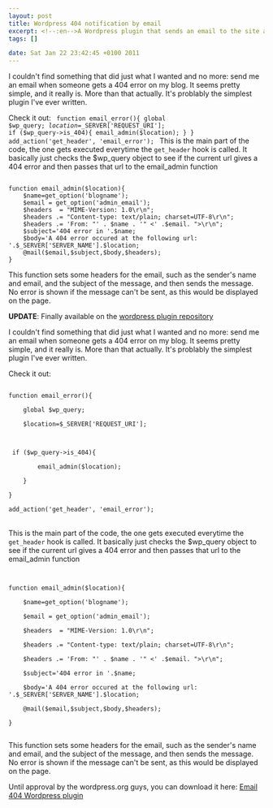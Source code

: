 ```yaml
--- 
layout: post
title: Wordpress 404 notification by email
excerpt: <!--:en-->A Wordpress plugin that sends an email to the site admin when a user gets a 404 error<!--:--><!--:fr-->A Wordpress plugin that sends an email to the site admin when a user gets a 404 error<!--:-->
tags: []

date: Sat Jan 22 23:42:45 +0100 2011
---
```

<!--:en-->I couldn't find something that did just what I wanted and no more: send me an email when someone gets a 404 error on my blog. It seems pretty simple, and it really is. More than that actually. It's problably the simplest plugin I've ever written.

Check it out:
<code lang="php">
function email_error(){
    global $wp_query;
    $location=$_SERVER['REQUEST_URI'];
    if ($wp_query-&gt;is_404){
        email_admin($location);
    }
}
add_action('get_header', 'email_error');
</code>
This is the main part of the code, the one gets executed everytime the <code lang="php" inline="true">get_header</code> hook is called. It basically just checks the $wp_query object to see if the current url gives a 404 error and then passes that url to the email_admin function

<code lang="php">
function email_admin($location){
    $name=get_option('blogname');
    $email = get_option('admin_email');
    $headers  = "MIME-Version: 1.0\r\n";
    $headers .= "Content-type: text/plain; charset=UTF-8\r\n";
    $headers .= 'From: "' . $name . '" &lt;' .$email. "&gt;\r\n";
    $subject='404 error in '.$name;
    $body='A 404 error occured at the following url: '.$_SERVER['SERVER_NAME'].$location;
    @mail($email,$subject,$body,$headers);
}
</code>

This function sets some headers for the email, such as the sender's name and email, and the subject of the message, and then sends the message. No error is shown if the message can't be sent, as this would be displayed on the page.

<strong>UPDATE</strong>: Finally available on the <a href="http://wordpress.org/extend/plugins/email-404/">wordpress plugin repository</a><!--:--><!--:fr--><p>
<p>I couldn't find something that did just what I wanted and no more: send me an email when someone gets a 404 error on my blog. It seems pretty simple, and it really is. More than that actually. It's problably the simplest plugin I've ever written.</p>
<p>Check it out:<br />
<code lang="php"><br />
function email_error(){<br />
	global $wp_query;<br />
	$location=$_SERVER['REQUEST_URI'];</p>
<p>	if ($wp_query->is_404){<br />
		email_admin($location);<br />
	}<br />
}<br />
add_action('get_header', 'email_error');<br />
</code><br />
This is the main part of the code, the one gets executed everytime the <code lang="php" inline="true">get_header</code> hook is called. It basically just checks the $wp_query object to see if the current url gives a 404 error and then passes that url to the email_admin function</p>
<p><code lang="php"><br />
function email_admin($location){<br />
	$name=get_option('blogname');<br />
	$email = get_option('admin_email');<br />
	$headers  = "MIME-Version: 1.0\r\n";<br />
	$headers .= "Content-type: text/plain; charset=UTF-8\r\n";<br />
	$headers .= 'From: "' . $name . '" <' .$email. ">\r\n";<br />
	$subject='404 error in '.$name;<br />
	$body='A 404 error occured at the following url: '.$_SERVER['SERVER_NAME'].$location;<br />
	@mail($email,$subject,$body,$headers);<br />
}<br />
</code></p>
<p>This function sets some headers for the email, such as the sender's name and email, and the subject of the message, and then sends the message. No error is shown if the message can't be sent, as this would be displayed on the page.</p>
<p>Until approval by the wordpress.org guys, you can download it here: <a href='http://cdn.jfoucher.com/uploads/2011/01/email-404.zip'>Email 404 Wordpress plugin</a></p>
</p>
<p></p>
<!--:-->
